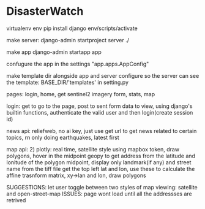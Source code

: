 # DisasterWatch

virtualenv env
pip install django
env/scripts/activate

make server:
django-admin startproject server ./
 
make app
django-admin startapp app

confugure the app in the settings
 "app.apps.AppConfig"

 make template dir alongside app and server
 configure so the server can see the template:   BASE_DIR/'templates' in setting.py

 pages:
 login,
 home,
 get sentinel2 imagery form,
 stats,
 map

 login: get to go to the page, post to sent form data to view, using django's builtin functions, authenticate the valid user and then login(create session id)

 news api: reliefweb, no ai key, just use get url to get news related to certain topics, rn only doing earthquakes, latest first

 map api: 
 2) plotly: real time, satellite style using mapbox token, draw polygons, hover in the midpoint
geopy to get address from the latitude and lonitude of the polygon midpoint, display only landmark(if any) and street name
from the tiff file get the top left lat and lon, use these to calculate the affine trasnform matrix, xy->lan and lon, draw polygons


SUGGESTIONS:
let user toggle between two styles of map viewing: satellite and open-street-map
ISSUES:
page wont load until all the addressses are retrived